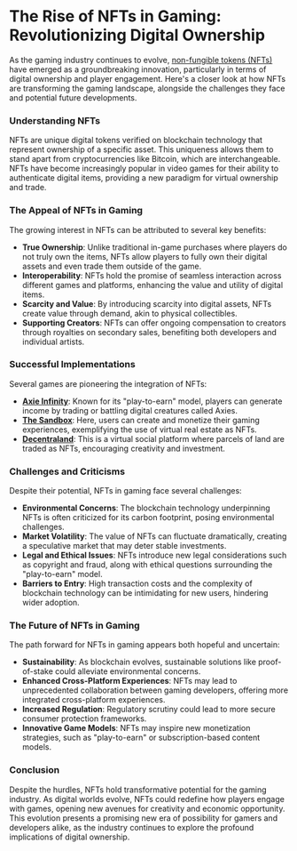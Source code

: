 # The Rise of NFTs in Gaming: Revolutionizing Digital Ownership

As the gaming industry continues to evolve, [non-fungible tokens (NFTs)](https://en.wikipedia.org/wiki/Non-fungible_token) have emerged as a groundbreaking innovation, particularly in terms of digital ownership and player engagement. Here's a closer look at how NFTs are transforming the gaming landscape, alongside the challenges they face and potential future developments.

### Understanding NFTs

NFTs are unique digital tokens verified on blockchain technology that represent ownership of a specific asset. This uniqueness allows them to stand apart from cryptocurrencies like Bitcoin, which are interchangeable. NFTs have become increasingly popular in video games for their ability to authenticate digital items, providing a new paradigm for virtual ownership and trade.

### The Appeal of NFTs in Gaming

The growing interest in NFTs can be attributed to several key benefits:

- **True Ownership**: Unlike traditional in-game purchases where players do not truly own the items, NFTs allow players to fully own their digital assets and even trade them outside of the game.
- **Interoperability**: NFTs hold the promise of seamless interaction across different games and platforms, enhancing the value and utility of digital items.
- **Scarcity and Value**: By introducing scarcity into digital assets, NFTs create value through demand, akin to physical collectibles.
- **Supporting Creators**: NFTs can offer ongoing compensation to creators through royalties on secondary sales, benefiting both developers and individual artists.

### Successful Implementations

Several games are pioneering the integration of NFTs:

- **[Axie Infinity](https://axieinfinity.com/)**: Known for its "play-to-earn" model, players can generate income by trading or battling digital creatures called Axies.
- **[The Sandbox](https://www.sandbox.game/)**: Here, users can create and monetize their gaming experiences, exemplifying the use of virtual real estate as NFTs.
- **[Decentraland](https://decentraland.org/)**: This is a virtual social platform where parcels of land are traded as NFTs, encouraging creativity and investment.

### Challenges and Criticisms

Despite their potential, NFTs in gaming face several challenges:

- **Environmental Concerns**: The blockchain technology underpinning NFTs is often criticized for its carbon footprint, posing environmental challenges.
- **Market Volatility**: The value of NFTs can fluctuate dramatically, creating a speculative market that may deter stable investments.
- **Legal and Ethical Issues**: NFTs introduce new legal considerations such as copyright and fraud, along with ethical questions surrounding the "play-to-earn" model.
- **Barriers to Entry**: High transaction costs and the complexity of blockchain technology can be intimidating for new users, hindering wider adoption.

### The Future of NFTs in Gaming

The path forward for NFTs in gaming appears both hopeful and uncertain:

- **Sustainability**: As blockchain evolves, sustainable solutions like proof-of-stake could alleviate environmental concerns.
- **Enhanced Cross-Platform Experiences**: NFTs may lead to unprecedented collaboration between gaming developers, offering more integrated cross-platform experiences.
- **Increased Regulation**: Regulatory scrutiny could lead to more secure consumer protection frameworks.
- **Innovative Game Models**: NFTs may inspire new monetization strategies, such as "play-to-earn" or subscription-based content models.

### Conclusion

Despite the hurdles, NFTs hold transformative potential for the gaming industry. As digital worlds evolve, NFTs could redefine how players engage with games, opening new avenues for creativity and economic opportunity. This evolution presents a promising new era of possibility for gamers and developers alike, as the industry continues to explore the profound implications of digital ownership.